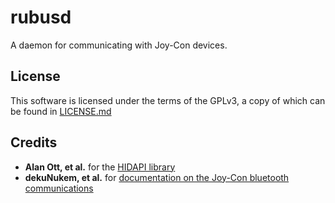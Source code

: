 rubusd
===

A daemon for communicating with Joy-Con devices.

License
---

This software is licensed under the terms of the GPLv3, a copy of which can be found in [LICENSE.md](LICENSE.md)

Credits
---

- **Alan Ott, et al.** for the [HIDAPI library](https://github.com/libusb/hidapi)
- **dekuNukem, et al.** for [documentation on the Joy-Con bluetooth communications](https://github.com/dekuNukem/Nintendo_Switch_Reverse_Engineering)
